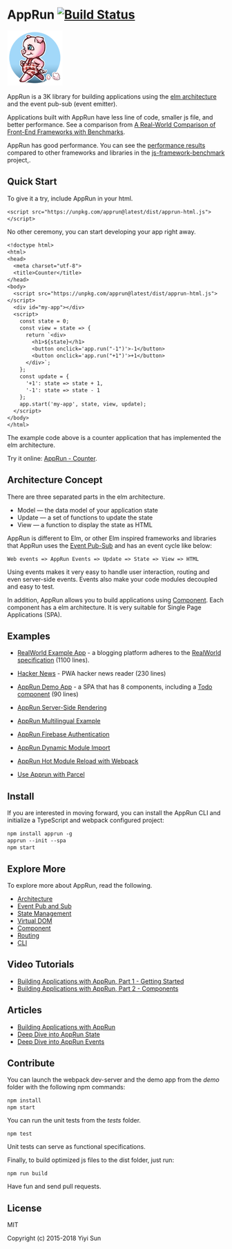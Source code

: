 # AppRun [![Build Status](https://travis-ci.org/yysun/apprun.svg?branch=master)](https://travis-ci.org/yysun/apprun)

![logo](logo.png)

AppRun is a 3K library for building applications using the [elm architecture](https://guide.elm-lang.org/architecture) and the event pub-sub (event emitter).

Applications built with AppRun have less line of code, smaller js file, and better performance. See a comparison from [A Real-World Comparison of Front-End Frameworks with Benchmarks](https://medium.freecodecamp.org/a-real-world-comparison-of-front-end-frameworks-with-benchmarks-e1cb62fd526c).


AppRun has good performance. You can see the [performance results](https://rawgit.com/krausest/js-framework-benchmark/master/webdriver-ts-results/table.html) compared to other frameworks and libraries in the [js-framework-benchmark](https://github.com/krausest/js-framework-benchmark) project,.
## Quick Start

To give it a try, include AppRun in your html.
```
<script src="https://unpkg.com/apprun@latest/dist/apprun-html.js"></script>
```

No other ceremony, you can start developing your app right away.

```
<!doctype html>
<html>
<head>
  <meta charset="utf-8">
  <title>Counter</title>
</head>
<body>
  <script src="https://unpkg.com/apprun@latest/dist/apprun-html.js"></script>
  <div id="my-app"></div>
  <script>
    const state = 0;
    const view = state => {
      return `<div>
        <h1>${state}</h1>
        <button onclick='app.run("-1")'>-1</button>
        <button onclick='app.run("+1")'>+1</button>
      </div>`;
    };
    const update = {
      '+1': state => state + 1,
      '-1': state => state - 1
    };
    app.start('my-app', state, view, update);
  </script>
</body>
</html>
```

The example code above is a counter application that has implemented the elm architecture.

Try it online: [AppRun - Counter](https://jsfiddle.net/ap1kgyeb/4).


## Architecture Concept

There are three separated parts in the elm architecture.

* Model — the data model of your application state
* Update — a set of functions to update the state
* View — a function to display the state as HTML


AppRun is different to Elm, or other Elm inspired frameworks and libraries that AppRun uses the [Event Pub-Sub](https://yysun.github.io/apprun/docs/#/?id=event-pubsubs) and has an event cycle like below:

```
Web events => AppRun Events => Update => State => View => HTML
```

Using events makes it very easy to handle user interaction, routing and even server-side events. Events also make your code modules decoupled and easy to test.

In addition, AppRun allows you to build applications using [Component](https://yysun.github.io/apprun/docs/#/?id=component). Each component has a elm architecture. It is very suitable for Single Page Applications (SPA).

## Examples

* [RealWorld Example App](https://github.com/gothinkster/apprun-realworld-example-app) - a blogging platform adheres to the [RealWorld specification](https://github.com/gothinkster/realworld) (1100 lines).
* [Hacker News](https://github.com/yysun/apprun-hn) - PWA hacker news reader (230 lines)
* [AppRun Demo App](https://yysun.github.com/apprun) - a SPA that has 8 components, including a [Todo component](https://github.com/yysun/apprun/tree/master/demo/components/todo.tsx) (90 lines)

* [AppRun Server-Side Rendering](https://github.com/yysun/apprun-ssr)
* [AppRun Multilingual Example](https://github.com/yysun/apprun-multilingual)
* [AppRun Firebase Authentication](https://github.com/yysun/apprun-firebase-authentication)
* [AppRun Dynamic Module Import](https://github.com/yysun/apprun-dynamic-components)
* [AppRun Hot Module Reload with Webpack](https://github.com/yysun/apprun-hot-module-reload)
* [Use Apprun with Parcel](https://github.com/yysun/apprun-parcel-bundler)


## Install

If you are interested in moving forward, you can install the AppRun CLI and initialize a TypeScript and webpack configured project:
```
npm install apprun -g
apprun --init --spa
npm start

```

## Explore More

To explore more about AppRun, read the following.

* [Architecture](https://yysun.github.io/apprun/docs/#/?id=architecture)
* [Event Pub and Sub](https://yysun.github.io/apprun/docs/#/?id=event-pubsubs)
* [State Management](https://yysun.github.io/apprun/docs/#/?id=state-management)
* [Virtual DOM](https://yysun.github.io/apprun/docs/#/?id=virtual-dom)
* [Component](https://yysun.github.io/apprun/docs/#/?id=component)
* [Routing](https://yysun.github.io/apprun/docs/#/?id=routing)
* [CLI](https://yysun.github.io/apprun/docs/#/?id=cli)

## Video Tutorials

* [Building Applications with AppRun, Part 1 - Getting Started](https://www.youtube.com/watch?v=RuRmXEN2-xI)
* [Building Applications with AppRun, Part 2 - Components](https://www.youtube.com/watch?v=qkP6HvZmhtY)

## Articles

* [Building Applications with AppRun](https://medium.com/@yiyisun/building-applications-with-apprun-d103cd461bae)
* [Deep Dive into AppRun State](https://medium.com/@yiyisun/deep-dive-into-apprun-state-3d6fb58b1521)
* [Deep Dive into AppRun Events](https://medium.com/@yiyisun/deep-dive-into-apprun-events-1650dc7811ea)

## Contribute

You can launch the webpack dev-server and the demo app from the _demo_ folder with the following npm commands:
```
npm install
npm start
```

You can run the unit tests from the _tests_ folder.
```
npm test
```
Unit tests can serve as functional specifications.

Finally, to build optimized js files to the dist folder, just run:
```
npm run build
```

Have fun and send pull requests.

## License

MIT

Copyright (c) 2015-2018 Yiyi Sun
